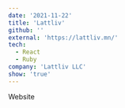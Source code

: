 ```yaml
---
date: '2021-11-22'
title: 'Lattliv'
github: ''
external: 'https://lattliv.mn/'
tech:
  - React
  - Ruby
company: 'Lattliv LLC'
show: 'true'
---
```


Website

